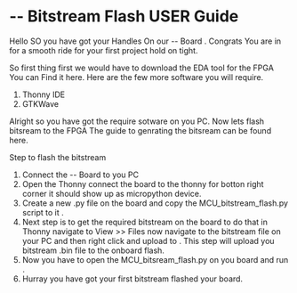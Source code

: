 # -- Bitstream Flash USER Guide 

Hello SO you have got your Handles On our  -- Board . Congrats You are in for a smooth ride for your first project hold on tight.

So first thing first we would have to download the EDA tool for the FPGA You can Find it here. 
Here are the few more software you will require.

1. Thonny IDE
2. GTKWave

Alright so you have got the require sotware on you PC. Now lets flash bitsream to the FPGA The guide to genrating the bitsream can be found here. 

Step to flash the bitstream 
1. Connect the -- Board to you PC
2. Open the Thonny connect the board to the thonny for botton right corner it should show up as micropython device.
3. Create a new .py file on the board and copy the MCU_bitstream_flash.py script to it .
4. Next step is to get the required bitstream on the board to do that in Thonny navigate to View >> Files now navigate to the bitstream file on your PC and then right click and upload to .
   This step will upload you bitstream .bin file to the onboard flash.
5. Now you have to open the MCU_bitsream_flash.py on you board and run .
6. Hurray you have got your first bitstream flashed your board.


   
